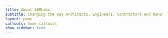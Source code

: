```yaml
---
title: About 3BMLabs
subtitle: Changing the way Architects, Engineers, Contractors and Manufacturers design and build building
layout: page
callouts: home_callouts
show_sidebar: true
---
```

